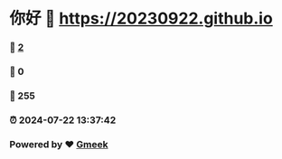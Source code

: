 # 你好 :link: https://20230922.github.io 
### :page_facing_up: [2](https://20230922.github.io/tag.html) 
### :speech_balloon: 0 
### :hibiscus: 255 
### :alarm_clock: 2024-07-22 13:37:42 
### Powered by :heart: [Gmeek](https://github.com/Meekdai/Gmeek)
